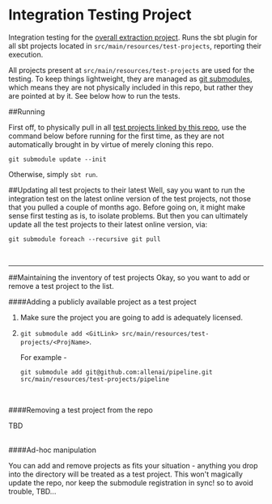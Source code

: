 # Integration Testing Project

Integration testing for the [overall extraction project](https://github.com/CANVE/extractor). Runs the sbt plugin for all sbt projects located in `src/main/resources/test-projects`, reporting their execution.

All projects present at `src/main/resources/test-projects` are used for the testing. To keep things lightweight, they are managed as [git submodules](https://git-scm.com/docs/git-submodule), which means they are not physically included in this repo, but rather they are pointed at by it. See below how to run the tests.


##Running

First off, to physically pull in all [test projects linked by this repo](https://github.com/CANVE/extractor/tree/master/sbt-plugin-test-lib/src/main/resources/test-projects), use the command below before running for the first time, as they are not automatically brought in by virtue of merely cloning this repo.
```
git submodule update --init
```
Otherwise, simply `sbt run`.

##Updating all test projects to their latest
Well, say you want to run the integration test on the latest online version of the test projects, not those that you pulled a couple of months ago. Before going on, it might make sense first testing as is, to isolate problems. But then you can ultimately update all the test projects to their latest online version, via:
```
git submodule foreach --recursive git pull
```

<br>

---

##Maintaining the inventory of test projects
Okay, so you want to add or remove a test project to the list.

####Adding a publicly available project as a test project

1. Make sure the project you are going to add is adequately licensed.

2. `git submodule add <GitLink> src/main/resources/test-projects/<ProjName>`. 

    For example -
    ```
    git submodule add git@github.com:allenai/pipeline.git src/main/resources/test-projects/pipeline
    ```

<br>

####Removing a test project from the repo

TBD

<br>
####Ad-hoc manipulation

You can add and remove projects as fits your situation - anything you drop into the directory will be treated as a test project. This won't magically update the repo, nor keep the submodule registration in sync! so to avoid trouble, TBD...

